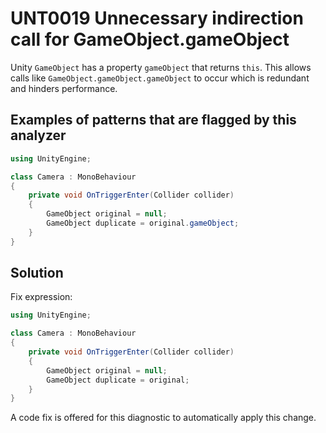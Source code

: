 # UNT0019 Unnecessary indirection call for GameObject.gameObject

Unity `GameObject` has a property `gameObject` that returns `this`. This allows calls like `GameObject.gameObject.gameObject` to occur which is redundant and hinders performance.

## Examples of patterns that are flagged by this analyzer

``` csharp
using UnityEngine;

class Camera : MonoBehaviour
{
    private void OnTriggerEnter(Collider collider)
    {
        GameObject original = null;
        GameObject duplicate = original.gameObject;
    }
}
```

## Solution

Fix expression:

```csharp
using UnityEngine;

class Camera : MonoBehaviour
{
    private void OnTriggerEnter(Collider collider)
    {
        GameObject original = null;
        GameObject duplicate = original;
    }
}
```

A code fix is offered for this diagnostic to automatically apply this change.
